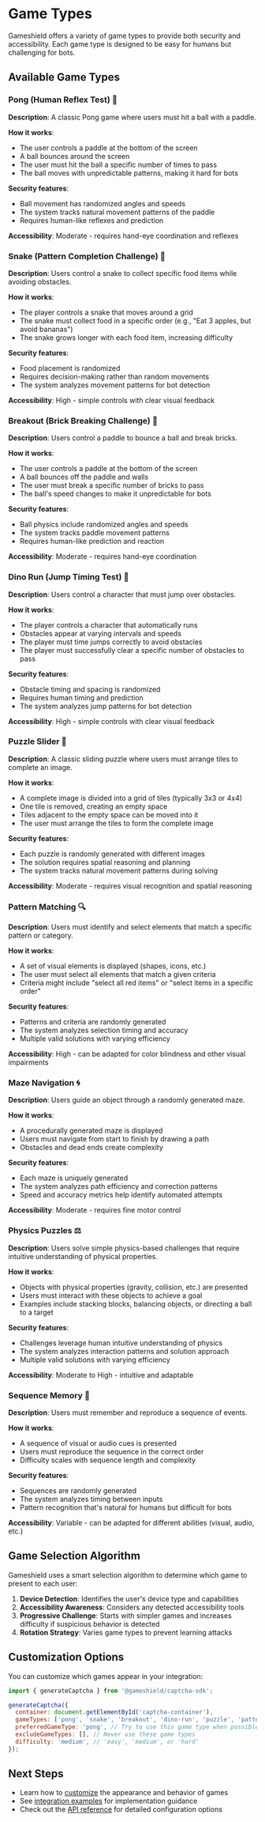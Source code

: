 # Game Types

Gameshield offers a variety of game types to provide both security and accessibility. Each game type is designed to be easy for humans but challenging for bots.

## Available Game Types

### Pong (Human Reflex Test) 🏓

**Description**: A classic Pong game where users must hit a ball with a paddle.

**How it works**:
- The user controls a paddle at the bottom of the screen
- A ball bounces around the screen
- The user must hit the ball a specific number of times to pass
- The ball moves with unpredictable patterns, making it hard for bots

**Security features**:
- Ball movement has randomized angles and speeds
- The system tracks natural movement patterns of the paddle
- Requires human-like reflexes and prediction

**Accessibility**: Moderate - requires hand-eye coordination and reflexes

### Snake (Pattern Completion Challenge) 🐍

**Description**: Users control a snake to collect specific food items while avoiding obstacles.

**How it works**:
- The player controls a snake that moves around a grid
- The snake must collect food in a specific order (e.g., "Eat 3 apples, but avoid bananas")
- The snake grows longer with each food item, increasing difficulty

**Security features**:
- Food placement is randomized
- Requires decision-making rather than random movements
- The system analyzes movement patterns for bot detection

**Accessibility**: High - simple controls with clear visual feedback

### Breakout (Brick Breaking Challenge) 🧱

**Description**: Users control a paddle to bounce a ball and break bricks.

**How it works**:
- The user controls a paddle at the bottom of the screen
- A ball bounces off the paddle and walls
- The user must break a specific number of bricks to pass
- The ball's speed changes to make it unpredictable for bots

**Security features**:
- Ball physics include randomized angles and speeds
- The system tracks paddle movement patterns
- Requires human-like prediction and reaction

**Accessibility**: Moderate - requires hand-eye coordination

### Dino Run (Jump Timing Test) 🦖

**Description**: Users control a character that must jump over obstacles.

**How it works**:
- The player controls a character that automatically runs
- Obstacles appear at varying intervals and speeds
- The player must time jumps correctly to avoid obstacles
- The player must successfully clear a specific number of obstacles to pass

**Security features**:
- Obstacle timing and spacing is randomized
- Requires human timing and prediction
- The system analyzes jump patterns for bot detection

**Accessibility**: High - simple controls with clear visual feedback

### Puzzle Slider 🧩

**Description**: A classic sliding puzzle where users must arrange tiles to complete an image.

**How it works**:
- A complete image is divided into a grid of tiles (typically 3x3 or 4x4)
- One tile is removed, creating an empty space
- Tiles adjacent to the empty space can be moved into it
- The user must arrange the tiles to form the complete image

**Security features**:
- Each puzzle is randomly generated with different images
- The solution requires spatial reasoning and planning
- The system tracks natural movement patterns during solving

**Accessibility**: Moderate - requires visual recognition and spatial reasoning

### Pattern Matching 🔍

**Description**: Users must identify and select elements that match a specific pattern or category.

**How it works**:
- A set of visual elements is displayed (shapes, icons, etc.)
- The user must select all elements that match a given criteria
- Criteria might include "select all red items" or "select items in a specific order"

**Security features**:
- Patterns and criteria are randomly generated
- The system analyzes selection timing and accuracy
- Multiple valid solutions with varying efficiency

**Accessibility**: High - can be adapted for color blindness and other visual impairments

### Maze Navigation 🌀

**Description**: Users guide an object through a randomly generated maze.

**How it works**:
- A procedurally generated maze is displayed
- Users must navigate from start to finish by drawing a path
- Obstacles and dead ends create complexity

**Security features**:
- Each maze is uniquely generated
- The system analyzes path efficiency and correction patterns
- Speed and accuracy metrics help identify automated attempts

**Accessibility**: Moderate - requires fine motor control

### Physics Puzzles ⚖️

**Description**: Users solve simple physics-based challenges that require intuitive understanding of physical properties.

**How it works**:
- Objects with physical properties (gravity, collision, etc.) are presented
- Users must interact with these objects to achieve a goal
- Examples include stacking blocks, balancing objects, or directing a ball to a target

**Security features**:
- Challenges leverage human intuitive understanding of physics
- The system analyzes interaction patterns and solution approach
- Multiple valid solutions with varying efficiency

**Accessibility**: Moderate to High - intuitive and adaptable

### Sequence Memory 🔢

**Description**: Users must remember and reproduce a sequence of events.

**How it works**:
- A sequence of visual or audio cues is presented
- Users must reproduce the sequence in the correct order
- Difficulty scales with sequence length and complexity

**Security features**:
- Sequences are randomly generated
- The system analyzes timing between inputs
- Pattern recognition that's natural for humans but difficult for bots

**Accessibility**: Variable - can be adapted for different abilities (visual, audio, etc.)

## Game Selection Algorithm

Gameshield uses a smart selection algorithm to determine which game to present to each user:

1. **Device Detection**: Identifies the user's device type and capabilities
2. **Accessibility Awareness**: Considers any detected accessibility tools
3. **Progressive Challenge**: Starts with simpler games and increases difficulty if suspicious behavior is detected
4. **Rotation Strategy**: Varies game types to prevent learning attacks

## Customization Options

You can customize which games appear in your integration:

```javascript
import { generateCaptcha } from '@gameshield/captcha-sdk';

generateCaptcha({
  container: document.getElementById('captcha-container'),
  gameTypes: ['pong', 'snake', 'breakout', 'dino-run', 'puzzle', 'pattern', 'maze', 'physics', 'sequence'], // Only use these game types
  preferredGameType: 'pong', // Try to use this game type when possible
  excludeGameTypes: [], // Never use these game types
  difficulty: 'medium', // 'easy', 'medium', or 'hard'
});
```

## Next Steps

- Learn how to [customize](/guide/customization) the appearance and behavior of games
- See [integration examples](/guide/integration-examples) for implementation guidance
- Check out the [API reference](/api/sdk-methods) for detailed configuration options
